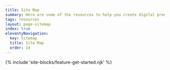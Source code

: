 ```yaml
---
title: Site Map
summary: Here are some of the resources to help you create digital products.
tags: resources
layout: page-sitemap
index: true
eleventyNavigation:
  key: Sitemap
  title: Site Map
  order: 14
---
```


{% include 'site-blocks/feature-get-started.njk' %}
